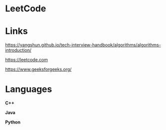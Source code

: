 # LeetCode

# Links
https://yangshun.github.io/tech-interview-handbook/algorithms/algorithms-introduction/

https://leetcode.com

https://www.geeksforgeeks.org/

# Languages
**C++**

**Java**

**Python**



